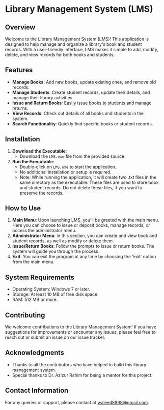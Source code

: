 
# Library Management System (LMS)

## Overview

Welcome to the Library Management System (LMS)! This application is designed to help manage and organize a library's book and student records. With a user-friendly interface, LMS makes it simple to add, modify, delete, and view records for both books and students.

## Features

- **Manage Books**: Add new books, update existing ones, and remove old records.
- **Manage Students**: Create student records, update their details, and manage their library activities.
- **Issue and Return Books**: Easily issue books to students and manage returns.
- **View Records**: Check out details of all books and students in the system.
- **Search Functionality**: Quickly find specific books or student records.

## Installation

1. **Download the Executable**:
    - Download the `LMS.exe` file from the provided source.
2. **Run the Executable**:
    - Double-click on `LMS.exe` to start the application.
    - No additional installation or setup is required.
    - Note: While running the application, it will create two .txt files in the same directory as the executable. These files are used to store book and student records. Do not delete these files, if you want to preserve the records.
## How to Use

1. **Main Menu**: Upon launching LMS, you'll be greeted with the main menu. Here you can choose to issue or deposit books, manage records, or access the administrator menu.
2. **Administrator Menu**: In this section, you can create and view book and student records, as well as modify or delete them.
3. **Issue/Return Books**: Follow the prompts to issue or return books. The system will guide you through the process.
4. **Exit**: You can exit the program at any time by choosing the 'Exit' option from the main menu.

## System Requirements

- Operating System: Windows 7 or later.
- Storage: At least 10 MB of free disk space.
- RAM: 512 MB or more.

## Contributing

We welcome contributions to the Library Management System! If you have suggestions for improvements or encounter any issues, please feel free to reach out or submit an issue on our issue tracker.

## Acknowledgments

- Thanks to all the contributors who have helped to build this library management system.
- Special thanks to Dr. Azizur Rahim for being a mentor for this project.

## Contact Information

For any queries or support, please contact at waleed8898@gmail.com.
